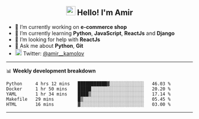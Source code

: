 <h2 align="center"><img src="https://media.giphy.com/media/hvRJCLFzcasrR4ia7z/giphy.gif" width="25px"> Hello! I'm Amir</h2>

- 🔭 I’m currently working on **e-commerce shop**
- 🌱 I’m currently learning **Python**, **JavaScript**, **ReactJs** and **Django**
- 🤔 I’m looking for help with **ReactJs**
- 💬 Ask me about **Python**, **Git**
- <img alt="Amir Kamolov | Twitter" width="18px" src="https://raw.githubusercontent.com/peterthehan/peterthehan/master/assets/twitter.svg" /> Twitter: [@amir__kamolov ](https://twitter.com/amir__kamolov)

---

📊 **Weekly development breakdown**
<!--START_SECTION:waka-->
```text
Python     4 hrs 12 mins   ███████████▓░░░░░░░░░░░░░   46.03 % 
Docker     1 hr 50 mins    █████░░░░░░░░░░░░░░░░░░░░   20.20 % 
YAML       1 hr 34 mins    ████▒░░░░░░░░░░░░░░░░░░░░   17.14 % 
Makefile   29 mins         █▒░░░░░░░░░░░░░░░░░░░░░░░   05.45 % 
HTML       16 mins         ▓░░░░░░░░░░░░░░░░░░░░░░░░   03.00 % 
```
<!--END_SECTION:waka-->

---
